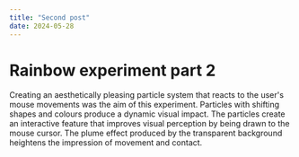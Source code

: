 ```yaml
---
title: "Second post"
date: 2024-05-28
---
```


# Rainbow experiment part 2 
Creating an aesthetically pleasing particle system that reacts to the user's mouse movements was the aim of this experiment. Particles with shifting shapes and colours produce a dynamic visual impact. The particles create an interactive feature that improves visual perception by being drawn to the mouse cursor. The plume effect produced by the transparent background heightens the impression of movement and contact.
